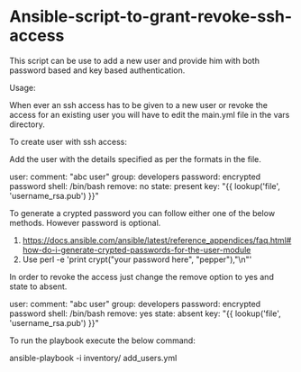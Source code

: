 # Ansible-script-to-grant-revoke-ssh-access

This script can be use to add a new user and provide him with both password based and key based authentication.

Usage:

When ever an ssh access has to be given to a new user or revoke the access for an existing user you will have to edit the main.yml file in the vars directory.

To create user with ssh access:

Add the user with the details specified as per the formats in the file.

user:
  comment: "abc user"
  group: developers
  password: encrypted password
  shell: /bin/bash
  remove: no
  state: present
  key: "{{ lookup('file', 'username_rsa.pub') }}"

  To generate a crypted password you can follow either one of the below methods. However password is optional.

  1) https://docs.ansible.com/ansible/latest/reference_appendices/faq.html#how-do-i-generate-crypted-passwords-for-the-user-module
  2) Use perl -e 'print crypt("your password here", "pepper"),"\n"'

In order to revoke the access just change the remove option to yes and state to absent.

user:
  comment: "abc user"
  group: developers
  password: encrypted password
  shell: /bin/bash
  remove: yes
  state: absent
  key: "{{ lookup('file', 'username_rsa.pub') }}"


To run the playbook execute the below command:

ansible-playbook -i inventory/ add_users.yml
